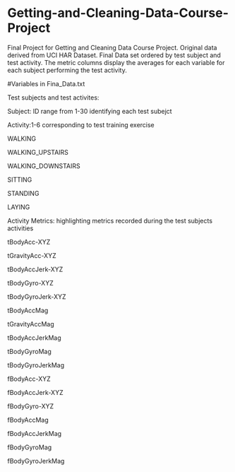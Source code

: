 # Getting-and-Cleaning-Data-Course-Project
Final Project for Getting and Cleaning Data Course Project. Original data derived from UCI HAR Dataset. Final Data set ordered by test subject and test activity. The metric columns display the averages for each variable for each subject performing the test activity.

#Variables in Fina_Data.txt

Test subjects and test activites:

Subject: ID range from 1-30 identifying each test subejct

Activity:1-6 corresponding to test training exercise

  WALKING

  WALKING_UPSTAIRS

  WALKING_DOWNSTAIRS

  SITTING

  STANDING

  LAYING



Activity Metrics: highlighting metrics recorded during the test subjects activities

tBodyAcc-XYZ

tGravityAcc-XYZ

tBodyAccJerk-XYZ

tBodyGyro-XYZ

tBodyGyroJerk-XYZ

tBodyAccMag

tGravityAccMag

tBodyAccJerkMag

tBodyGyroMag

tBodyGyroJerkMag

fBodyAcc-XYZ

fBodyAccJerk-XYZ

fBodyGyro-XYZ

fBodyAccMag

fBodyAccJerkMag

fBodyGyroMag

fBodyGyroJerkMag

